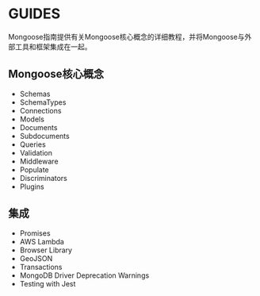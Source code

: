 # GUIDES
Mongoose指南提供有关Mongoose核心概念的详细教程，并将Mongoose与外部工具和框架集成在一起。

## Mongoose核心概念
* Schemas
* SchemaTypes
* Connections
* Models
* Documents
* Subdocuments
* Queries
* Validation
* Middleware
* Populate
* Discriminators
* Plugins

## 集成
* Promises
* AWS Lambda
* Browser Library
* GeoJSON
* Transactions
* MongoDB Driver Deprecation Warnings
* Testing with Jest